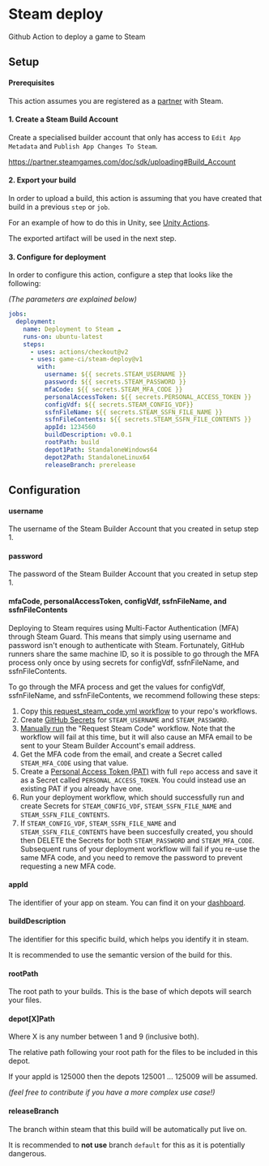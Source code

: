 # Steam deploy
Github Action to deploy a game to Steam

## Setup

#### Prerequisites

This action assumes you are registered as a [partner](https://partner.steamgames.com/) with Steam.

#### 1. Create a Steam Build Account

Create a specialised builder account that only has access to `Edit App Metadata` and `Publish App Changes To Steam`.

https://partner.steamgames.com/doc/sdk/uploading#Build_Account

#### 2. Export your build

In order to upload a build, this action is assuming that you have created that build in a previous `step` or `job`.

For an example of how to do this in Unity, see [Unity Actions](https://github.com/game-ci/unity-actions).

The exported artifact will be used in the next step.

#### 3. Configure for deployment

In order to configure this action, configure a step that looks like the following:

_(The parameters are explained below)_

```yaml
jobs:
  deployment:
    name: Deployment to Steam ☁
    runs-on: ubuntu-latest
    steps:
      - uses: actions/checkout@v2
      - uses: game-ci/steam-deploy@v1
        with:
          username: ${{ secrets.STEAM_USERNAME }}
          password: ${{ secrets.STEAM_PASSWORD }}
          mfaCode: ${{ secrets.STEAM_MFA_CODE }}
          personalAccessToken: ${{ secrets.PERSONAL_ACCESS_TOKEN }}
          configVdf: ${{ secrets.STEAM_CONFIG_VDF}}
          ssfnFileName: ${{ secrets.STEAM_SSFN_FILE_NAME }}
          ssfnFileContents: ${{ secrets.STEAM_SSFN_FILE_CONTENTS }}
          appId: 1234560
          buildDescription: v0.0.1
          rootPath: build
          depot1Path: StandaloneWindows64
          depot2Path: StandaloneLinux64
          releaseBranch: prerelease
```

## Configuration

#### username

The username of the Steam Builder Account that you created in setup step 1.

#### password

The password of the Steam Builder Account that you created in setup step 1.

#### mfaCode, personalAccessToken, configVdf, ssfnFileName, and ssfnFileContents

Deploying to Steam requires using Multi-Factor Authentication (MFA) through Steam Guard. 
This means that simply using username and password isn't enough to authenticate with Steam. 
Fortunately, GitHub runners share the same machine ID, so it is possible to go through the MFA process only once by using secrets for configVdf, ssfnFileName, and ssfnFileContents.

To go through the MFA process and get the values for configVdf, ssfnFileName, and ssfnFileContents, we recommend following these steps:
1. Copy [this request_steam_code.yml workflow](.github/workflows/request_steam_code.yml) to your repo's workflows.
1. Create [GitHub Secrets](https://docs.github.com/en/actions/security-guides/encrypted-secrets) for `STEAM_USERNAME` and `STEAM_PASSWORD`.
1. [Manually run](https://docs.github.com/en/actions/managing-workflow-runs/manually-running-a-workflow) the "Request Steam Code" workflow. 
Note that the workflow will fail at this time, but it will also cause an MFA email to be sent to your Steam Builder Account's email address.
1. Get the MFA code from the email, and create a Secret called `STEAM_MFA_CODE` using that value. 
1. Create a [Personal Access Token (PAT)](https://docs.github.com/en/authentication/keeping-your-account-and-data-secure/creating-a-personal-access-token) with full `repo` access and save it as a Secret called `PERSONAL_ACCESS_TOKEN`. 
You could instead use an existing PAT if you already have one.
1. Run your deployment workflow, which should successfully run and create Secrets for `STEAM_CONFIG_VDF`, `STEAM_SSFN_FILE_NAME` and `STEAM_SSFN_FILE_CONTENTS`.
1. If `STEAM_CONFIG_VDF`, `STEAM_SSFN_FILE_NAME` and `STEAM_SSFN_FILE_CONTENTS` have been succesfully created, you should then DELETE the Secrets for both `STEAM_PASSWORD` and `STEAM_MFA_CODE`. 
Subsequent runs of your deployment workflow will fail if you re-use the same MFA code, and you need to remove the password to prevent requesting a new MFA code.

#### appId

The identifier of your app on steam. You can find it on your [dashboard](https://partner.steamgames.com/dashboard).

#### buildDescription

The identifier for this specific build, which helps you identify it in steam. 

It is recommended to use the semantic version of the build for this.

#### rootPath

The root path to your builds. This is the base of which depots will search your files.

#### depot[X]Path

Where X is any number between 1 and 9 (inclusive both).

The relative path following your root path for the files to be included in this depot.

If your appId is 125000 then the depots 125001 ... 125009 will be assumed.

_(feel free to contribute if you have a more complex use case!)_

#### releaseBranch

The branch within steam that this build will be automatically put live on.

It is recommended to **not use** branch `default` for this as it is potentially dangerous.
